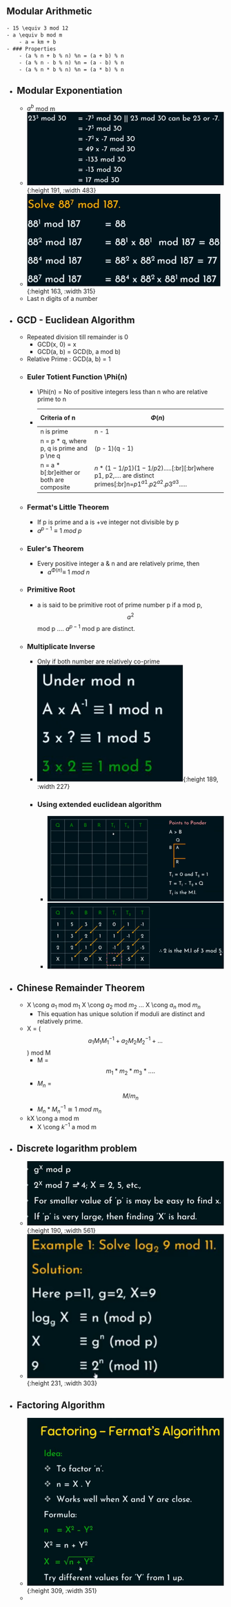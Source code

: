 ## Modular Arithmetic
	- 15 \equiv 3 mod 12
	- a \equiv b mod m
		- a = km + b
	- ### Properties
		- (a % n + b % n) %n = (a + b) % n
		- (a % n - b % n) %n = (a - b) % n
		- (a % n * b % n) %n = (a * b) % n
- ## Modular Exponentiation
	- $a^b$ mod m
	- ![image.png](../assets/image_1714039966539_0.png){:height 191, :width 483}
	- ![image.png](../assets/image_1714041024750_0.png){:height 163, :width 315}
	- Last n digits of a number
- ## GCD - Euclidean Algorithm
	- Repeated division till remainder is 0
		- GCD(x, 0) = x
		- GCD(a, b) = GCD(b, a mod b)
	- Relative Prime : GCD(a, b) = 1
	- ### Euler Totient Function \Phi(n)
		- \Phi(n) = No of positive integers less than n who are relative prime to n
		- |Criteria of n|$$\Phi(n)$$|
		  |--|--|
		  |n is prime|n - 1|
		  |n = p * q, where p, q is prime and p \ne q|(p - 1)(q - 1)|
		  |n = a * b[:br]either or both are composite|$n * (1 - 1/p1) (1 - 1/p2) .....$[:br][:br]where p1, p2,.... are distinct primes[:br]n=${p1}^{a1}.{p2}^{a2}.{p3}^{a3}.....$|
	- ### Fermat's Little Theorem
		- If p is prime and a is +ve integer not divisible by p
		- $a^{p-1}\equiv 1\ mod\ p$
	- ### Euler's Theorem
		- Every positive integer a & n and are relatively prime, then
			- $a^{\Phi(n)} \equiv\ 1\ mod\ n$
	- ### Primitive Root
		- a is said to be primitive root of prime number p if a mod p, $$a^2$$ mod p .... $a^{p-1}$ mod p are distinct.
	- ### Multiplicate Inverse
		- Only if both number are relatively co-prime
		- ![image.png](../assets/image_1714675325084_0.png){:height 189, :width 227}
		- ### Using extended euclidean algorithm
			- ![image.png](../assets/image_1714828535080_0.png)
			- ![image.png](../assets/image_1714828760651_0.png)
- ## Chinese Remainder Theorem
	- X \cong $a_1$ mod $m_1$
	  X \cong $a_2$ mod $m_2$
	  ...
	  X \cong $a_n$ mod $m_n$
		- This equation has unique solution if moduli are distinct and relatively prime.
	- X = ($$a_1M_1M_1^{-1} + a_2M_2M_2^{-1} + ...$$) mod M
		- M = $$m_1*m_2*m_3*....$$
		- $M_n$ = $$M/m_n$$
		- $M_n * M_n^{-1} \cong 1\ mod\ m_n$
	- kX \cong a mod m
		- X \cong $k^{-1}$ a mod m
- ## Discrete logarithm problem
	- ![image.png](../assets/image_1714831582740_0.png){:height 190, :width 561}
	- ![image.png](../assets/image_1714831700835_0.png){:height 231, :width 303}
- ## Factoring Algorithm
	- ![image.png](../assets/image_1714831994906_0.png){:height 309, :width 351}
	-